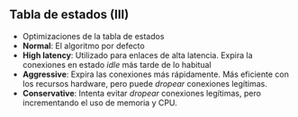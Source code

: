 ## Tabla de estados (III)

- Optimizaciones de la tabla de estados
 - **Normal**: El algoritmo por defecto
 - **High latency**: Utilizado para enlaces de alta latencia. Expira la conexiones en estado *idle* más tarde de lo habitual
 - **Aggressive**: Expira las conexiones más rápidamente. Más eficiente con los recursos hardware, pero puede *dropear* conexiones legítimas.
 - **Conservative**: Intenta evitar *dropear* conexiones legítimas, pero incrementando el uso de memoria y CPU.
